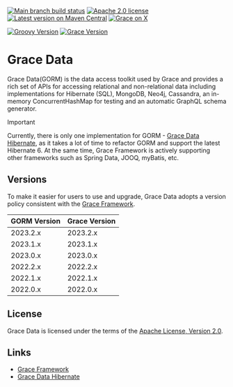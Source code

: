 [![Main branch build status](https://github.com/graceframework/grace-data/workflows/Grace%20CI/badge.svg?style=flat)](https://github.com/graceframework/grace-data/actions?query=workflow%3A%Grace+CI%22)
[![Apache 2.0 license](https://img.shields.io/badge/License-APACHE%202.0-green.svg?logo=APACHE&style=flat)](https://opensource.org/licenses/Apache-2.0)
[![Latest version on Maven Central](https://img.shields.io/maven-central/v/org.graceframework/grace-datastore-core.svg?label=Maven%20Central&logo=apache-maven&style=flat)](https://search.maven.org/search?q=g:org.graceframework)
[![Grace on X](https://img.shields.io/twitter/follow/graceframework?style=social)](https://twitter.com/graceframework)

[![Groovy Version](https://img.shields.io/badge/Groovy-4.0.24-blue?style=flat&color=4298b8)](https://groovy-lang.org/releasenotes/groovy-4.0.html)
[![Grace Version](https://img.shields.io/badge/Grace-2023.2.0-blue?style=flat&color=f49b06)](https://github.com/graceframework/grace-framework/releases/tag/v2023.2.0)

# Grace Data

Grace Data(GORM) is the data access toolkit used by Grace and provides a rich set of APIs for accessing relational and non-relational data including implementations for Hibernate (SQL), MongoDB, Neo4j, Cassandra, an in-memory ConcurrentHashMap for testing and an automatic GraphQL schema generator.

> [!IMPORTANT]
> Currently, there is only one implementation for GORM - [Grace Data Hibernate](https://github.com/graceframework/grace-data-hibernate), as it takes a lot of time to refactor GORM and support the latest Hibernate 6.
> At the same time, Grace Framework is actively supporting other frameworks such as Spring Data, JOOQ, myBatis, etc.


## Versions

To make it easier for users to use and upgrade, Grace Data adopts a version policy consistent with the [Grace Framework](https://github.com/graceframework/grace-framework).

| GORM Version | Grace Version |
|--------------|---------------|
| 2023.2.x     | 2023.2.x      |
| 2023.1.x     | 2023.1.x      |
| 2023.0.x     | 2023.0.x      |
| 2022.2.x     | 2022.2.x      |
| 2022.1.x     | 2022.1.x      |
| 2022.0.x     | 2022.0.x      |

## License

Grace Data is licensed under the terms of the [Apache License, Version 2.0](https://www.apache.org/licenses/LICENSE-2.0.html).

## Links

- [Grace Framework](https://github.com/graceframework/grace-framework)
- [Grace Data Hibernate](https://github.com/graceframework/grace-data-hibernate)